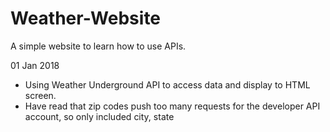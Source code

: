# Weather-Website
A simple website to learn how to use APIs.

01 Jan 2018
- Using Weather Underground API to access data and display to HTML screen.
- Have read that zip codes push too many requests for the developer API account, so only included city, state
